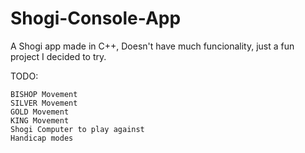 # Shogi-Console-App
A Shogi app made in C++, Doesn't have much funcionality, just a fun project I decided to try.

TODO:

    BISHOP Movement
    SILVER Movement
    GOLD Movement
    KING Movement
    Shogi Computer to play against
    Handicap modes
    
